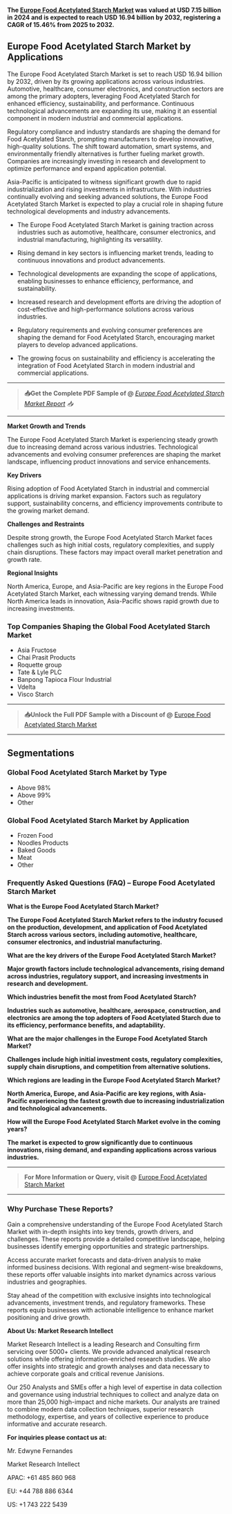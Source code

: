 <p><strong>The <a href="https://www.marketresearchintellect.com/download-sample/?rid=929442&amp;utm_source=Pulse-April-Europe&amp;utm_medium=852">Europe Food Acetylated Starch Market</a> was valued at USD 7.15 billion in 2024 and is expected to reach USD 16.94 billion by 2032, registering a CAGR of 15.46% from 2025 to 2032.</strong></p><h2>Europe Food Acetylated Starch Market by Applications&nbsp;</h2><p><p>The Europe Food Acetylated Starch Market is set to reach USD 16.94 billion by 2032, driven by its growing applications across various industries. Automotive, healthcare, consumer electronics, and construction sectors are among the primary adopters, leveraging Food Acetylated Starch for enhanced efficiency, sustainability, and performance. Continuous technological advancements are expanding its use, making it an essential component in modern industrial and commercial applications.</p><p>Regulatory compliance and industry standards are shaping the demand for Food Acetylated Starch, prompting manufacturers to develop innovative, high-quality solutions. The shift toward automation, smart systems, and environmentally friendly alternatives is further fueling market growth. Companies are increasingly investing in research and development to optimize performance and expand application potential.</p><p>Asia-Pacific is anticipated to witness significant growth due to rapid industrialization and rising investments in infrastructure. With industries continually evolving and seeking advanced solutions, the Europe Food Acetylated Starch Market is expected to play a crucial role in shaping future technological developments and industry advancements.</p></p><ul><li><p>The Europe Food Acetylated Starch Market is gaining traction across industries such as automotive, healthcare, consumer electronics, and industrial manufacturing, highlighting its versatility.</p></li><li><p>Rising demand in key sectors is influencing market trends, leading to continuous innovations and product advancements.</p></li><li><p>Technological developments are expanding the scope of applications, enabling businesses to enhance efficiency, performance, and sustainability.</p></li><li><p>Increased research and development efforts are driving the adoption of cost-effective and high-performance solutions across various industries.</p></li><li><p>Regulatory requirements and evolving consumer preferences are shaping the demand for Food Acetylated Starch, encouraging market players to develop advanced applications.</p></li><li><p>The growing focus on sustainability and efficiency is accelerating the integration of Food Acetylated Starch in modern industrial and commercial applications.</p></li></ul><hr /><blockquote><p><strong><span class="font-[700]">📥Get the Complete PDF Sample of @ </span></strong><em><span class="font-[700]"><a href="https://www.marketresearchintellect.com/download-sample/?rid=929442&amp;utm_source=Pulse-April-Europe&amp;utm_medium=852" target="_blank" data-tracking-control-name="article-ssr-frontend-pulse_little-text-block" data-tracking-will-navigate="" data-test-link="">Europe Food Acetylated Starch Market Report</a>&nbsp;📥</span></em></p></blockquote><hr /><p class="" data-start="77" data-end="360"><strong data-start="77" data-end="105">Market Growth and Trends</strong></p><p class="" data-start="77" data-end="360">The Europe Food Acetylated Starch Market is experiencing steady growth due to increasing demand across various industries. Technological advancements and evolving consumer preferences are shaping the market landscape, influencing product innovations and service enhancements.</p><p class="" data-start="362" data-end="606"><strong data-start="362" data-end="377">Key Drivers</strong></p><p class="" data-start="362" data-end="606">Rising adoption of Food Acetylated Starch in industrial and commercial applications is driving market expansion. Factors such as regulatory support, sustainability concerns, and efficiency improvements contribute to the growing market demand.</p><p class="" data-start="608" data-end="849"><strong data-start="608" data-end="637">Challenges and Restraints</strong></p><p class="" data-start="608" data-end="849">Despite strong growth, the Europe Food Acetylated Starch Market faces challenges such as high initial costs, regulatory complexities, and supply chain disruptions. These factors may impact overall market penetration and growth rate.</p><p class="" data-start="851" data-end="1095"><strong data-start="851" data-end="872">Regional Insights</strong></p><p class="" data-start="851" data-end="1095">North America, Europe, and Asia-Pacific are key regions in the Europe Food Acetylated Starch Market, each witnessing varying demand trends. While North America leads in innovation, Asia-Pacific shows rapid growth due to increasing investments.</p><p><h3>Top Companies Shaping the Global Food Acetylated Starch Market </h3><ul><li>Asia Fructose</li><li>Chai Prasit Products</li><li>Roquette group</li><li>Tate & Lyle PLC</li><li>Banpong Tapioca Flour Industrial</li><li>Vdelta</li><li>Visco Starch</li></ul></p><hr /><blockquote><p><strong>📥Unlock the Full PDF Sample with a Discount of @</strong> <a href="https://www.marketresearchintellect.com/ask-for-discount/?rid=929442&amp;utm_source=Pulse-April-Europe&amp;utm_medium=852">Europe Food Acetylated Starch Market</a></p></blockquote><hr /><p><h2>Segmentations</h2><h3>Global Food Acetylated Starch Market by Type</h3><ul><li>Above 98%</li><li>Above 99%</li><li>Other</li></ul><h3>Global Food Acetylated Starch Market by Application</h3><ul><li>Frozen Food</li><li>Noodles Products</li><li>Baked Goods</li><li>Meat</li><li>Other</li></ul></p><h3><strong>Frequently Asked Questions (FAQ) &ndash; Europe Food Acetylated Starch Market</strong></h3><p><strong>What is the Europe Food Acetylated Starch Market?</strong></p><p><strong>The Europe Food Acetylated Starch Market refers to the industry focused on the production, development, and application of Food Acetylated Starch across various sectors, including automotive, healthcare, consumer electronics, and industrial manufacturing.</strong></p><p><strong>What are the key drivers of the Europe Food Acetylated Starch Market?</strong></p><p><strong>Major growth factors include technological advancements, rising demand across industries, regulatory support, and increasing investments in research and development.</strong></p><p><strong>Which industries benefit the most from Food Acetylated Starch?</strong></p><p><strong>Industries such as automotive, healthcare, aerospace, construction, and electronics are among the top adopters of Food Acetylated Starch due to its efficiency, performance benefits, and adaptability.</strong></p><p><strong>What are the major challenges in the Europe Food Acetylated Starch Market?</strong></p><p><strong>Challenges include high initial investment costs, regulatory complexities, supply chain disruptions, and competition from alternative solutions.</strong></p><p><strong>Which regions are leading in the Europe Food Acetylated Starch Market?</strong></p><p><strong>North America, Europe, and Asia-Pacific are key regions, with Asia-Pacific experiencing the fastest growth due to increasing industrialization and technological advancements.</strong></p><p><strong>How will the Europe Food Acetylated Starch Market evolve in the coming years?</strong></p><p><strong>The market is expected to grow significantly due to continuous innovations, rising demand, and expanding applications across various industries.</strong></p><hr /><blockquote><p><span class="font-[700]"><strong>For More Information or Query, visit&nbsp;@</strong>&nbsp;</span><span class="font-[700]"><a href="https://www.marketresearchintellect.com/product/global-food-acetylated-starch-market/?utm_source=Linkedin&utm_medium=852" target="_blank" data-tracking-control-name="article-ssr-frontend-pulse_little-text-block" data-tracking-will-navigate="" data-test-link="">Europe Food Acetylated Starch Market</a></span></p></blockquote><hr /><h3><strong data-start="0" data-end="31">Why Purchase These Reports?</strong></h3><p class="" data-start="35" data-end="297">Gain a comprehensive understanding of the Europe Food Acetylated Starch Market with in-depth insights into key trends, growth drivers, and challenges. These reports provide a detailed competitive landscape, helping businesses identify emerging opportunities and strategic partnerships.</p><p class="" data-start="299" data-end="540">Access accurate market forecasts and data-driven analysis to make informed business decisions. With regional and segment-wise breakdowns, these reports offer valuable insights into market dynamics across various industries and geographies.</p><p class="" data-start="542" data-end="784">Stay ahead of the competition with exclusive insights into technological advancements, investment trends, and regulatory frameworks. These reports equip businesses with actionable intelligence to enhance market positioning and drive growth.</p><p><strong><span class="font-[700]">About Us: Market Research Intellect</span></strong></p><p><span class="">Market Research Intellect is a leading Research and Consulting firm servicing over 5000+ clients. We provide advanced analytical research solutions while offering information-enriched research studies.&nbsp;</span>We also offer insights into strategic and growth analyses and data necessary to achieve corporate goals and critical revenue Janisions.</p><p><span class="">Our 250 Analysts and SMEs offer a high level of expertise in data collection and governance using industrial techniques to collect and analyze data on more than 25,000 high-impact and niche markets. Our analysts are trained to combine modern data collection techniques, superior research methodology, expertise, and years of collective experience to produce informative and accurate research.</span></p><p><strong>For inquiries please contact us at:</strong></p><p>Mr. Edwyne Fernandes</p><p>Market Research Intellect</p><p>APAC: +61 485 860 968</p><p>EU: +44 788 886 6344</p><p>US: +1 743 222 5439</p>